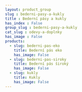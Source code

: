 ```yaml
---
layout: product_group
slug : bederni-pasy-a-kukly
title : Bederní pásy a kukly
has_index : False
group_slug : bederni-pasy-a-kukly
cat_slug : odevy-a-doplnky
has_image : False
products:
  - slug: bederni-pas-eko
    title: Bederní pás eko
    has_image: False
  - slug: bederni-pas-siroky
    title: Bederní pás široký
    has_image: False
  - slug: kukly
    title: Kukly
    has_image: False
---
```


